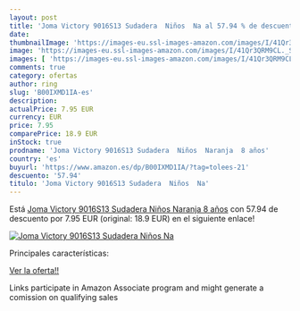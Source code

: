 ```yaml
---
layout: post
title: 'Joma Victory 9016S13 Sudadera  Niños  Na al 57.94 % de descuento'
date: 
thumbnailImage: 'https://images-eu.ssl-images-amazon.com/images/I/41Qr3QRM9CL._SL200_.jpg'
image: 'https://images-eu.ssl-images-amazon.com/images/I/41Qr3QRM9CL._SL200_.jpg'
images: [ 'https://images-eu.ssl-images-amazon.com/images/I/41Qr3QRM9CL._SL200_.jpg' ]
comments: true
category: ofertas
author: ring
slug: 'B00IXMD1IA-es'
description:
actualPrice: 7.95 EUR
currency: EUR
price: 7.95
comparePrice: 18.9 EUR
inStock: true
prodname: 'Joma Victory 9016S13 Sudadera  Niños  Naranja  8 años'
country: 'es'
buyurl: 'https://www.amazon.es/dp/B00IXMD1IA/?tag=tolees-21'
descuento: '57.94'
titulo: 'Joma Victory 9016S13 Sudadera  Niños  Na'
---
```


Está [Joma Victory 9016S13 Sudadera  Niños  Naranja  8 años](https://www.amazon.es/dp/B00IXMD1IA/?tag=tolees-21) con 57.94 de descuento por 7.95 EUR (original: 18.9 EUR) en el siguiente enlace!

[![Joma Victory 9016S13 Sudadera  Niños  Na](https://images-eu.ssl-images-amazon.com/images/I/41Qr3QRM9CL._SL200_.jpg)](https://www.amazon.es/dp/B00IXMD1IA/?tag=tolees-21)

Principales características:


[Ver la oferta!!](https://www.amazon.es/dp/B00IXMD1IA/?tag=tolees-21)

Links participate in Amazon Associate program and might generate a comission on qualifying sales


